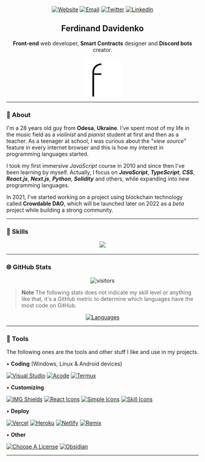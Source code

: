 <div align="center">

[![Website][website]][website-url]
[![Email][email]][email-url]
[![Twitter][twitter]][twitter-url]
[![LinkedIn][linkedin]][linkedin-url]

## Ferdinand Davidenko

**Front-end** web developer, **Smart Contracts** designer and **Discord bots** creator.

<img width= "100px" src= "/logo.png" align= "center" alt= "Logo"/>

</div>

----------

### 👤 About

 I'm a 28 years old guy from **Odesa**, **Ukraine**. I've spent most of my life in the music field as a _violinist_ and _pianist_ student at first and then as a teacher. As a teenager at school, I was curious about the "_view source_" feature in every internet browser and this is how my interest in programming languages started.

I took my first immersive _JavaScript_ course in 2010 and since then I've been learning by myself. Actually, I focus on _**JavaScript**_, _**TypeScript**_, _**CSS**_, _**React.js**_, _**Next.js**_, _**Python**_, _**Solidity**_ and others, while expanding into new programming languages.

In 2021, I've started working on a project using blockchain technology called **Crowdable DAO**, which will be launched later on 2022 as a _beta_ project while building a strong community.

----------

### 🧠 Skills

<p align= "center">
  <a href= "https://skillicons.dev">
    <img src= "https://skillicons.dev/icons?i=git,github,discord,js,ts,nodejs,react,nextjs,css,sass,tailwind,windicss,py,solidity,remix,vercel,netlify,heroku" />
  </a>
</p>

----------

### 🌐 GitHub Stats

<div align="center">

![visitors](https://visitor-badge.glitch.me/badge?page_id=ferdinanddavidenko)

</div>

> **Note**
> The following stats does not indicate my skill level or anything like that, it's a GitHub metric to determine which languages have the most code on GitHub.

<div align="center">

[![Languages][languages]][languages-url]

</div>

----------

### 📌 Tools

The following ones are the tools and other stuff I like and use in my projects.

• **Coding** (Windows, Linux & Android devices)

[![Visual Studio][visualstudio]][visualstudio-url]
[![Acode][acode]][acode-url]
[![Termux][termux]][termux-url]

• **Customizing**

[![IMG Shields][imgshields]][imgshields-url]
[![React Icons][reacticons]][reacticons-url]
[![Simple Icons][simpleicons]][simpleicons-url]
[![Skill Icons][skillicons]][skillicons-url]

• **Deploy**

[![Vercel][vercel]][vercel-url]
[![Heroku][heroku]][heroku-url]
[![Netlify][netlify]][netlify-url]
[![Remix][remix]][remix-url]

• **Other**

[![Choose A License][choosealicense]][choosealicense-url]
[![Obsidian][obsidian]][obsidian-url]

----------


<!-- LINKS -->

[website]:https://img.shields.io/badge/website-black?style=for-the-badge&logo=homeassistant&logoColor=white
[website-url]:https://ferdinanddavidenko.xyz

[email]:https://img.shields.io/badge/email-black?style=for-the-badge&logo=gmail&logoColor=white
[email-url]:mailto:ferdinanddavidenko@gmail.com

[twitter]:https://img.shields.io/badge/twitter-black?style=for-the-badge&logo=twitter&logoColor=white
[twitter-url]:https://twitter.com/ferdavidenko

[linkedin]:https://img.shields.io/badge/linkedin-black?style=for-the-badge&logo=linkedin&logoColor=white
[linkedin-url]:https://linkedin.com/in/ferdinanddavidenko

[languages]:https://github-readme-stats.vercel.app/api/top-langs/?username=ferdinanddavidenko&layout=compact
[languages-url]:https://github.com/ferdinanddavidenko/github-readme-stats


[visualstudio]:https://img.shields.io/badge/visualstudio-black?style=for-the-badge&logo=visualstudio
[visualstudio-url]:https://visualstudio.microsoft.com

[acode]:https://img.shields.io/badge/acode-black?style=for-the-badge
[acode-url]:https://acode.foxdebug.com

[termux]:https://img.shields.io/badge/termux-black?style=for-the-badge
[termux-url]:https://termux.dev


[imgshields]:https://img.shields.io/badge/imgshields-black?style=for-the-badge
[imgshields-url]:https://shields.io

[reacticons]:https://img.shields.io/badge/reacticons-black?style=for-the-badge
[reacticons-url]:https://react-icons.github.io/react-icons

[simpleicons]:https://img.shields.io/badge/simpleicons-black?style=for-the-badge
[simpleicons-url]:https://simpleicons.org

[skillicons]:https://img.shields.io/badge/skillicons-black?style=for-the-badge
[skillicons-url]:https://skillicons.dev


[vercel]:https://img.shields.io/badge/vercel-black?style=for-the-badge&logo=vercel
[vercel-url]:https://vercel.com

[heroku]:https://img.shields.io/badge/heroku-black?style=for-the-badge&logo=heroku
[heroku-url]:https://heroku.com

[netlify]:https://img.shields.io/badge/netlify-black?style=for-the-badge&logo=netlify
[netlify-url]:https://netlify.com

[remix]:https://img.shields.io/badge/remix-black?style=for-the-badge&logo=remix
[remix-url]:https://remix-project.org


[choosealicense]:https://img.shields.io/badge/choosealicense-black?style=for-the-badge
[choosealicense-url]:https://choosealicense.com

[obsidian]:https://img.shields.io/badge/obsidian-black?style=for-the-badge
[obsidian-url]:https://obsidian.md
